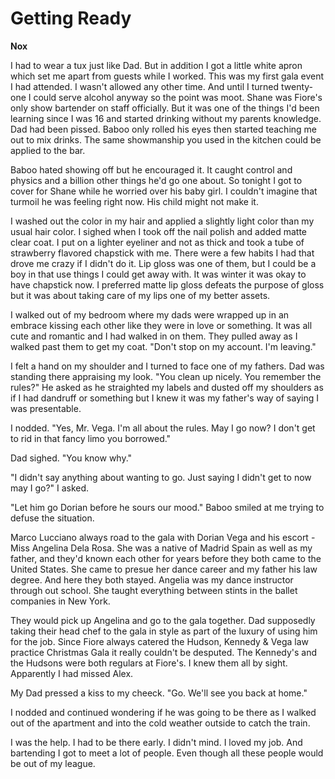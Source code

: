 # Getting Ready

**Nox**

I had to wear a tux just like Dad.  But in addition I got a little white apron which set me apart from guests while I worked.  This was my first gala event I had attended.  I wasn't allowed any other time.  And until I turned twenty-one I could serve alcohol anyway so the point was moot.  Shane was Fiore's only show bartender on staff officially.  But it was one of the things I'd been learning since I was 16 and started drinking without my parents knowledge.  Dad had been pissed.  Baboo only rolled his eyes then started teaching me out to mix drinks.  The same showmanship you used in the kitchen could be applied to the bar.

Baboo hated showing off but he encouraged it.  It caught control and physics and a billion other things he'd go one about.  So tonight I got to cover for Shane while he worried over his baby girl.  I couldn't imagine that turmoil he was feeling right now.  His child might not make it.

I washed out the color in my hair and applied a slightly light color than my usual hair color.  I sighed when I took off the nail polish and added matte clear coat.  I put on a lighter eyeliner and not as thick and took a tube of strawberry flavored chapstick with me.  There were a few habits I had that drove me crazy if I didn't do it.  Lip gloss was one of them, but I could be a boy in that use things I could get away with.  It was winter it was okay to have chapstick now. I preferred matte lip gloss defeats the purpose of gloss but it was about taking care of my lips one of my better assets.

I walked out of my bedroom where my dads were wrapped up in an embrace kissing each other like they were in love or something.  It was all cute and romantic and I had walked in on them.  They pulled away as I walked past them to get my coat.  "Don't stop on my account.  I'm leaving."

I felt a hand on my shoulder and I turned to face one of my fathers.  Dad was standing there appraising my look.  "You clean up nicely.  You remember the rules?"  He asked as he straighted my labels and dusted off my shoulders as if I had dandruff or something but I knew it was my father's way of saying I was presentable.

I nodded. "Yes, Mr. Vega.  I'm all about the rules.  May I go now?  I don't get to rid in that fancy limo you borrowed."

Dad sighed.  "You know why."

"I didn't say anything about wanting to go.  Just saying I didn't get to now may I go?"  I asked.

"Let him go Dorian before he sours our mood."  Baboo smiled at me trying to defuse the situation.

Marco Lucciano always road to the gala with Dorian Vega and his escort - Miss Angelina Dela Rosa.  She was a native of Madrid Spain as well as my father, and they'd known each other for years before they both came to the United States.  She came to presue her dance career and my father his law degree.  And here they both stayed.  Angelia was my dance instructor through out school.  She taught everything between stints in the ballet companies in New York.

They would pick up Angelina and go to the gala together.  Dad supposedly taking their head chef to the gala in style as part of the luxury of using him for the job.  Since Fiore always catered the Hudson, Kennedy & Vega law practice Christmas Gala it really couldn't be desputed.  The Kennedy's and the Hudsons were both regulars at Fiore's.  I knew them all by sight.  Apparently I had missed Alex.

My Dad pressed a kiss to my cheeck.  "Go.  We'll see you back at home."

I nodded and continued wondering if he was going to be there as I walked out of the apartment and into the cold weather outside to catch the train.

I was the help. I had to be there early.  I didn't mind.  I loved my job.  And bartending I got to meet a lot of people.  Even though all these people would be out of my league.
